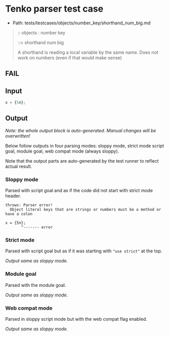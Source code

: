 # Tenko parser test case

- Path: tests/testcases/objects/number_key/shorthand_num_big.md

> :: objects : number key
>
> ::> shorthand num big
>
> A shorthand is reading a local variable by the same name. Does not work on numbers (even if that would make sense)

## FAIL

## Input

`````js
x = {5n};
`````

## Output

_Note: the whole output block is auto-generated. Manual changes will be overwritten!_

Below follow outputs in four parsing modes: sloppy mode, strict mode script goal, module goal, web compat mode (always sloppy).

Note that the output parts are auto-generated by the test runner to reflect actual result.

### Sloppy mode

Parsed with script goal and as if the code did not start with strict mode header.

`````
throws: Parser error!
  Object literal keys that are strings or numbers must be a method or have a colon

x = {5n};
       ^------- error
`````

### Strict mode

Parsed with script goal but as if it was starting with `"use strict"` at the top.

_Output same as sloppy mode._

### Module goal

Parsed with the module goal.

_Output same as sloppy mode._

### Web compat mode

Parsed in sloppy script mode but with the web compat flag enabled.

_Output same as sloppy mode._
